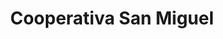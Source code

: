 ---
title: "Cooperativa San Miguel"
url: /santiago-de-los-caballeros/cooperativa-san-miguel/
shop: Leiher
---